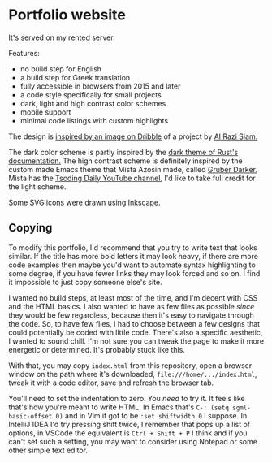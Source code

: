 # Portfolio website

[It's served](https://theodoros-d-alenas.site/)
on my rented server.

Features:

- no build step for English
- a build step for Greek translation
- fully accessible in browsers from 2015 and later
- a code style specifically for small projects
- dark, light and high contrast color schemes
- mobile support
- minimal code listings with custom highlights

The design is
[inspired by an image on Dribble](https://dribbble.com/shots/24399369-Case-Study-Minimal-Portfolio-Landing-Page)
of a project by
[Al Razi Siam.](http://alrazisiam.com/)

The dark color scheme is partly inspired by the
[dark theme of Rust's documentation.](https://doc.rust-lang.org/std/keyword.mut.html)
The high contrast scheme is definitely inspired by
the custom made Emacs theme that Mista Azosin made, called
[Gruber Darker.](https://github.com/rexim/gruber-darker-theme)
Mista has the
[Tsoding Daily YouTube channel.](https://www.youtube.com/@TsodingDaily)
I'd like to take full credit for the light scheme.

Some SVG icons were drawn using
[Inkscape.](https://inkscape.org/)

## Copying

To modify this portfolio,
I'd recommend that you try to write text that looks similar.
If the title has more bold letters it may look heavy,
if there are more code examples then maybe
you'd want to automate syntax highlighting to some degree,
if you have fewer links they may look forced and so on.
I find it impossible to just copy someone else's site.

I wanted no build steps, at least most of the time,
and I'm decent with CSS and the HTML basics.
I also wanted to have as few files as possible
*since* they would be few regardless,
because then it's easy to navigate through the code.
So, to have few files, I had to choose between a few designs
that could potentially be coded with little code.
There's also a specific aesthetic,
I wanted to sound chill.
I'm not sure you can tweak the page to make it more
energetic or determined. It's probably stuck like this.

With that, you may copy `index.html` from this repository,
open a browser window on the path where it's downloaded,
`file:///home/.../index.html`,
tweak it with a code editor, save and refresh the browser tab.

You'll need to set the indentation to zero.
You *need* to try it.
It feels like that's how you're meant to write HTML.
In Emacs that's `C-: (setq sgml-basic-offset 0)`
and in Vim it got to be `:set shiftwidth 0` I suppose.
In IntelliJ IDEA I'd try pressing shift twice,
I remember that pops up a list of options,
in VSCode the equivalent is `Ctrl + Shift + P`
I think and if you can't set such a setting,
you may want to consider using Notepad
or some other simple text editor.

